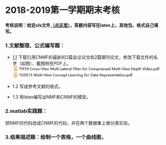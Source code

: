 # 2018-2019第一学期期末考核

#### 考核说明：给定cls文件[（点这里）](https://github.com/xiaosage24k/exam/tree/master/tex)，答题内容写在latex上，其他包、格式自己填写。
### 1.文献整理、公式编写题：
 * [1.1](http://www.4243.net/)  下载引用CNMF的最新的2篇会议论文和2篇期刊论文，修改下载文件的名字（如图），截图附在PDF上。
 ![image](https://github.com/xiaosage24k/exam/blob/master/images/%E4%B8%8B%E8%BD%BD%E6%96%87%E7%8C%AE%E5%91%BD%E5%90%8D%E6%A0%BC%E5%BC%8F.jpg)

 * 1.2 写成参考文献的格式。
 * 1.3 用latex编写出NMF和CNMF的模型。
### 2.matlab实践题：
把NMF的代码改成CNMF的代码，并在两个数据集上做分类实验。
### 3.结果描述题：绘制一个表格，一个曲线图，
